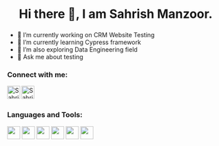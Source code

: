 <h1 align="center">Hi there 👋, I am Sahrish Manzoor.</h1>
<h3 align="center"></h3>

<!--
**Sahrish27/Sahrish27** is a ✨ _special_ ✨ repository because its `README.md` (this file) appears on your GitHub profile. 

Here are some ideas to get you started: -->

- 🔭 I’m currently working on CRM Website Testing
- 🌱 I’m currently learning Cypress framework
- 👯 I’m also exploring Data Engineering field
- 💬 Ask me about testing

<h3 align="left">Connect with me:</h3>
<a href="https://www.linkedin.com/in/sahrish-manzoor/">
  <img align="left" alt="Sahrish's Linkdein" width="30px" src="https://cdn.jsdelivr.net/npm/simple-icons@v3/icons/linkedin.svg" />
</a>
<a href="https://github.com/Sahrish27">
  <img align="left" alt="Sahrish's Github" width="30px" src="https://cdn.jsdelivr.net/npm/simple-icons@v3/icons/github.svg" />
</a></br>
<br>
<h3 align="left">Languages and Tools:</h3>
<code><img height="30" src="https://cdn.vox-cdn.com/thumbor/_AobZZDt_RVStktVR7mUZpBkovc=/0x0:640x427/1200x800/filters:focal(0x0:640x427)/cdn.vox-cdn.com/assets/1087137/java_logo_640.jpg"></code>
<code><img height="30" src="https://www.selenium.dev/images/selenium_logo_square_green.png"></code>
<code><img height="30" src="https://blog.knoldus.com/wp-content/uploads/2020/04/Blog9_featureImage.png"></code>
<code><img height="30" src="https://huddle.eurostarsoftwaretesting.com/wp-content/uploads/2018/10/pm-logo-vert.png"></code>
<code><img height="30" src="https://i0.wp.com/cdn-images-1.medium.com/max/800/1*KeuQ7uNalz2l4rBOyPAUpg.png?w=1180&ssl=1"></code>
<code><img height="30" src="https://www.pngitem.com/pimgs/m/6-61727_appium-png-appium-logo-transparent-png.png"></code>
</br>
</br>
    
